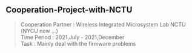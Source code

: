 ## Cooperation-Project-with-NCTU
>Cooperation Partner : Wireless Integrated Microsystem Lab NCTU (NYCU now ...)  
>Time Period         : 2021,July - 2021,December  
>Task                : Mainly deal with the firmware problems  
